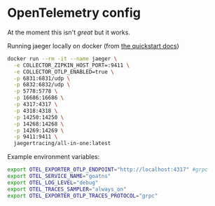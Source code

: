 # OpenTelemetry config

At the moment this isn't *great* but it works.

Running jaeger locally on docker (from [the quickstart docs](https://www.jaegertracing.io/docs/1.42/getting-started/))

```bash
docker run --rm -it --name jaeger \
  -e COLLECTOR_ZIPKIN_HOST_PORT=:9411 \
  -e COLLECTOR_OTLP_ENABLED=true \
  -p 6831:6831/udp \
  -p 6832:6832/udp \
  -p 5778:5778 \
  -p 16686:16686 \
  -p 4317:4317 \
  -p 4318:4318 \
  -p 14250:14250 \
  -p 14268:14268 \
  -p 14269:14269 \
  -p 9411:9411 \
  jaegertracing/all-in-one:latest
```


Example environment variables:

```bash
export OTEL_EXPORTER_OTLP_ENDPOINT="http://localhost:4317" #grpc
export OTEL_SERVICE_NAME="goatns"
export OTEL_LOG_LEVEL="debug"
export OTEL_TRACES_SAMPLER="always_on"
export OTEL_EXPORTER_OTLP_TRACES_PROTOCOL="grpc"
```
